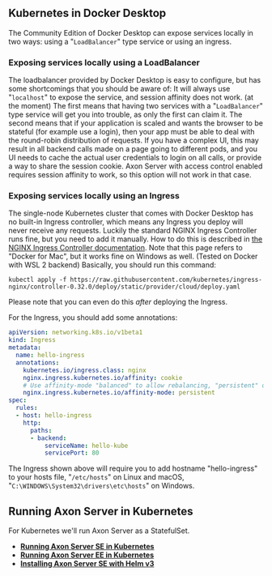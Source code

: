 <!-- Copyright 2020 AxonIQ B.V.

   Licensed under the Apache License, Version 2.0 (the "License");
   you may not use this file except in compliance with the License.
   You may obtain a copy of the License at

       http://www.apache.org/licenses/LICENSE-2.0

   Unless required by applicable law or agreed to in writing, software
   distributed under the License is distributed on an "AS IS" BASIS,
   WITHOUT WARRANTIES OR CONDITIONS OF ANY KIND, either express or implied.
   See the License for the specific language governing permissions and
   limitations under the License. -->

## Kubernetes in Docker Desktop

The Community Edition of Docker Desktop can expose services locally in two ways: using a "`LoadBalancer`" type service or using an ingress.

### Exposing services locally using a LoadBalancer

The loadbalancer provided by Docker Desktop is easy to configure, but has some shortcomings that you should be aware of: It will always use "`localhost`" to expose the service, and session affinity does not work. (at the moment) The first means that having two services with a "`LoadBalancer`" type service will get you into trouble, as only the first can claim it. The second means that if your application is scaled and wants the browser to be stateful (for example use a login), then your app must be able to deal with the round-robin distribution of requests. If you have a complex UI, this may result in all backend calls made on a page going to different pods, and you UI needs to cache the actual user credentials to login on all calls, or provide a way to share the session cookie. Axon Server with access control enabled requires session affinity to work, so this option will not work in that case.

### Exposing services locally using an Ingress

The single-node Kubernetes cluster that comes with Docker Desktop has no built-in Ingress controller, which means any Ingress you deploy will never receive any requests. Luckily the standard NGINX Ingress Controller runs fine, but you need to add it manually. How to do this is described in [the NGINX Ingress Controller documentation](https://kubernetes.github.io/ingress-nginx/deploy/#docker-for-mac). Note that this page refers to "Docker for Mac", but it works fine on Windows as well. (Tested on Docker with WSL 2 backend) Basically, you should run this command:

```
kubectl apply -f https://raw.githubusercontent.com/kubernetes/ingress-nginx/controller-0.32.0/deploy/static/provider/cloud/deploy.yaml
```

Please note that you can even do this *after* deploying the Ingress.

For the Ingress, you should add some annotations:

```yaml
apiVersion: networking.k8s.io/v1beta1
kind: Ingress
metadata:
  name: hello-ingress
  annotations:
    kubernetes.io/ingress.class: nginx
    nginx.ingress.kubernetes.io/affinity: cookie
    # Use affinity-mode "balanced" to allow rebalancing, "persistent" otherwise.
    nginx.ingress.kubernetes.io/affinity-mode: persistent
spec:
  rules:
  - host: hello-ingress
    http:
      paths:
      - backend:
          serviceName: hello-kube
          servicePort: 80
```

The Ingress shown above will require you to add hostname "hello-ingress" to your hosts file, "`/etc/hosts`" on Linux and macOS, "`C:\WINDOWS\System32\drivers\etc\hosts`" on Windows.

## Running Axon Server in Kubernetes

For Kubernetes we'll run Axon Server as a StatefulSet.

* [**Running Axon Server SE in Kubernetes**](./1-k8s-se)
* [**Running Axon Server EE in Kubernetes**](./2-k8s-ee)
* [**Installing Axon Server SE with Helm v3**](./3-helm-se)
